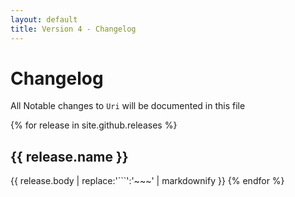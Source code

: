 ```yaml
---
layout: default
title: Version 4 - Changelog
---
```


# Changelog

All Notable changes to `Uri` will be documented in this file

{% for release in site.github.releases %}
## {{ release.name }}
{{ release.body | replace:'```':'~~~' | markdownify }}
{% endfor %}
